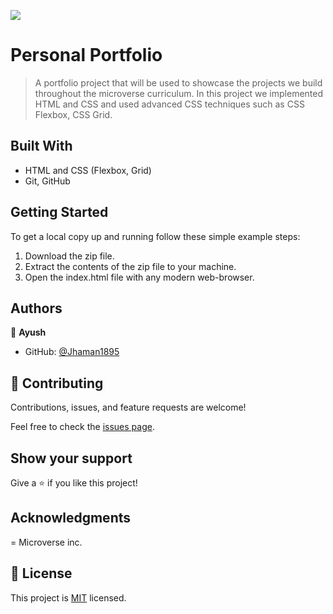 ![](https://img.shields.io/badge/Microverse-blueviolet)

# Personal Portfolio

> A portfolio project that will be used to showcase the projects we build throughout the microverse curriculum. In this project we implemented HTML and CSS and used advanced CSS techniques such as CSS Flexbox, CSS Grid.


## Built With

- HTML and CSS (Flexbox, Grid)
- Git, GitHub

## Getting Started

To get a local copy up and running follow these simple example steps:

1. Download the zip file.
2. Extract the contents of the zip file to your machine.
3. Open the index.html file with any modern web-browser.

## Authors

👤 **Ayush**

- GitHub: [@Jhaman1895](https://github.com/Jhaman1895)

## 🤝 Contributing

Contributions, issues, and feature requests are welcome!

Feel free to check the [issues page](https://github.com/Jhaman1895/Portfolio/issues).

## Show your support

Give a ⭐️ if you like this project!

## Acknowledgments
= Microverse inc.

## 📝 License

This project is [MIT](./LICENSE) licensed.
